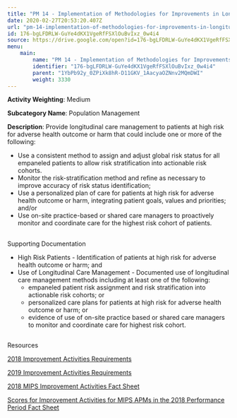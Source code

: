```yaml
---
title: "PM 14 - Implementation of Methodologies for Improvements in Longitudinal Care Management for High Risk Patients"
date: 2020-02-27T20:53:20.407Z
url: "pm-14-implementation-of-methodologies-for-improvements-in-longitudinal-care-management-for-high-risk.md"
id: 176-bgLFDRLW-GuYe4dKX1VgeRfFSXlOuBvIxz_0w4i4
source: https://drive.google.com/open?id=176-bgLFDRLW-GuYe4dKX1VgeRfFSXlOuBvIxz_0w4i4
menu:
    main:
        name: "PM 14 - Implementation of Methodologies for Improvements in Longitudinal Care Management for High Risk Patients"
        identifier: "176-bgLFDRLW-GuYe4dKX1VgeRfFSXlOuBvIxz_0w4i4"
        parent: "1YbPb92y_0ZPiXk8hR-D11GKV_1AacyaOZNnv2MQmDWI"
        weight: 3330
---
```









**Activity Weighting**: Medium

**Subcategory Name**: Population Management

**Description**: Provide longitudinal care management to patients at high risk for adverse health outcome or harm that could include one or more of the following:

* Use a consistent method to assign and adjust global risk status for all empaneled patients to allow risk stratification into actionable risk cohorts. 
* Monitor the risk-stratification method and refine as necessary to improve accuracy of risk status identification;
* Use a personalized plan of care for patients at high risk for adverse health outcome or harm, integrating patient goals, values and priorities; and/or
* Use on-site practice-based or shared care managers to proactively monitor and coordinate care for the highest risk cohort of patients.







## 

Supporting Documentation

* High Risk Patients - Identification of patients at high risk for adverse health outcome or harm; and 
* Use of Longitudinal Care Management - Documented use of longitudinal care management methods including at least one of the following: 
    * empaneled patient risk assignment and risk stratification into actionable risk cohorts; or 
    * personalized care plans for patients at high risk for adverse health outcome or harm; or 
    * evidence of use of on-site practice based or shared care managers to monitor and coordinate care for highest risk cohort.







## 

Resources

[2018 Improvement Activities Requirements](https://qpp.cms.gov/mips/improvement-activities?py=2018)

[2019 Improvement Activities Requirements](https://qpp.cms.gov/mips/improvement-activities?py=2019)

[2018 MIPS Improvement Activities Fact Sheet](https://qpp.cms.gov/resource/2018%20MIPS%20Improvement%20Activities%20Fact%20Sheet)

[Scores for Improvement Activities for MIPS APMs in the 2018 Performance Period Fact Sheet](https://qpp.cms.gov/resource/2018%20MIPS%20APMs%20improvement%20Activities%20scores%20fact%20sheet)

